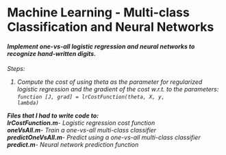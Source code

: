 # Machine Learning - Multi-class Classification and Neural Networks

#### <em>Implement one-vs-all logistic regression and neural networks to recognize hand-written digits.<br>

Steps:
1) <em>Compute the cost of using theta as the parameter for regularized logistic regression and the gradient of the cost w.r.t. to the parameters:</em>
<code>function [J, grad] = lrCostFunction(theta, X, y, lambda)</code>

<strong>Files that I had to write code to:</strong><br>
<em><strong>lrCostFunction.m</em></strong>- Logistic regression cost function<br>
<em><strong>oneVsAll.m</em></strong>- Train a one-vs-all multi-class classifier<br>
<em><strong>predictOneVsAll.m</em></strong>- Predict using a one-vs-all multi-class classifier<br>
<em><strong>predict.m</em></strong>- Neural network prediction function<br>

